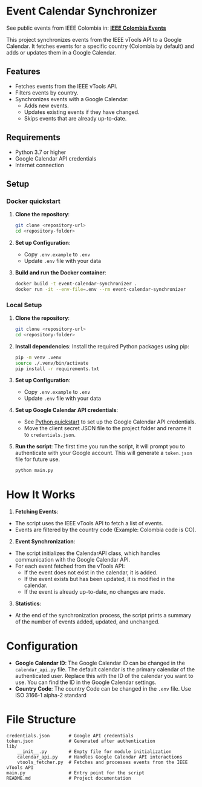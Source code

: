 # Event Calendar Synchronizer

See public events from IEEE Colombia in: [**IEEE Colombia Events**](https://calendar.google.com/calendar/u/0/embed?src=c_43af0395e171c4997b9f25b43fa77a8e172f0405ed2fd325ded2462439218024@group.calendar.google.com&ctz=America/Bogota)

This project synchronizes events from the IEEE vTools API to a Google Calendar. It fetches events for a specific country (Colombia by default) and adds or updates them in a Google Calendar.

## Features

- Fetches events from the IEEE vTools API.
- Filters events by country.
- Synchronizes events with a Google Calendar:
  - Adds new events.
  - Updates existing events if they have changed.
  - Skips events that are already up-to-date.

## Requirements

- Python 3.7 or higher
- Google Calendar API credentials
- Internet connection

## Setup

### Docker quickstart

1. **Clone the repository**:
   ```bash
   git clone <repository-url>
   cd <repository-folder>
   ```

2. **Set up Configuration**:
   * Copy `.env.example` to `.env` 
   * Update `.env` file with your data

3. **Build and run the Docker container**:
   ```bash
   docker build -t event-calendar-synchronizer .
   docker run -it --env-file=.env --rm event-calendar-synchronizer
   ```

### Local Setup

1. **Clone the repository**:
   ```bash
   git clone <repository-url>
   cd <repository-folder>
   ```

2. **Install dependencies**: Install the required Python packages using pip:
    ```bash
    pip -m venv .venv
    source ./.venv/bin/activate
    pip install -r requirements.txt
    ```
   
3. **Set up Configuration**:
   * Copy `.env.example` to `.env` 
   * Update `.env` file with your data

4. **Set up Google Calendar API credentials**: 
   * See [Python quickstart](https://developers.google.com/calendar/api/quickstart/python) to set up the Google Calendar API credentials.
   * Move the client secret JSON file to the project folder and rename it to `credentials.json`.

5. **Run the script**: The first time you run the script, it will prompt you to authenticate with your Google account. This will generate a `token.json` file for future use.
    ```bash
    python main.py
    ```
# How It Works
1. **Fetching Events**:
  * The script uses the IEEE vTools API to fetch a list of events.
  * Events are filtered by the country code (Example: Colombia code is CO).

2. **Event Synchronization**:
  * The script initializes the CalendarAPI class, which handles communication with the Google Calendar API.
  * For each event fetched from the vTools API:
    * If the event does not exist in the calendar, it is added.
    * If the event exists but has been updated, it is modified in the calendar.
    * If the event is already up-to-date, no changes are made.

3. **Statistics**:
  * At the end of the synchronization process, the script prints a summary of the number of events added, updated, and unchanged.

# Configuration
* **Google Calendar ID**: The Google Calendar ID can be changed in the `calendar_api.py` file. The default calendar is the primary calendar of the authenticated user. 
Replace this with the ID of the calendar you want to use. You can find the ID in the Google Calendar settings.
* **Country Code**: The country Code can be changed in the `.env` file. Use ISO 3166-1 alpha-2 standard


# File Structure
```plaintext
credentials.json       # Google API credentials
token.json             # Generated after authentication
lib/
    __init__.py        # Empty file for module initialization
    calendar_api.py    # Handles Google Calendar API interactions
    vtools_fetcher.py  # Fetches and processes events from the IEEE vTools API
main.py                # Entry point for the script
README.md              # Project documentation
```
